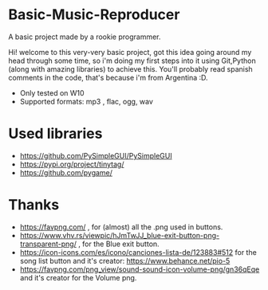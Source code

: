# Basic-Music-Reproducer
A basic project made by a rookie programmer.

Hi! welcome to this very-very basic project, got this idea going around my head through some time, so i'm doing my first steps into it using Git,Python (along with amazing libraries) to achieve this.
You'll probably read spanish comments in the code, that's because i'm from Argentina :D.

- Only tested on W10
- Supported formats:
    mp3 , flac, ogg, wav

# Used libraries
- https://github.com/PySimpleGUI/PySimpleGUI
- https://pypi.org/project/tinytag/
- https://github.com/pygame/
# Thanks
- https://favpng.com/ , for (almost) all the .png used in buttons.
- https://www.vhv.rs/viewpic/hJmTwJJ_blue-exit-button-png-transparent-png/ , for the Blue exit button.
- https://icon-icons.com/es/icono/canciones-lista-de/123883#512 for the song list button and it's creator: https://www.behance.net/pio-5
- https://favpng.com/png_view/sound-sound-icon-volume-png/gn36qEqe and it's creator for the Volume png.
